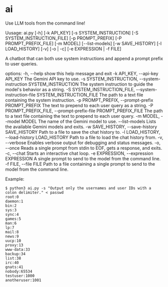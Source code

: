 # ai
Use LLM tools from the command line!

Uusage: ai.py [-h] [-k API_KEY] [-s SYSTEM_INSTRUCTION] [-S SYSTEM_INSTRUCTION_FILE] [-p PROMPT_PREFIX]
             [-P PROMPT_PREFIX_FILE] [-m MODEL] [--list-models] [-w SAVE_HISTORY] [-l LOAD_HISTORY] [-v] [-o | -c]
             [-e EXPRESSION | -f FILE]

A chatbot that can both use system instructions and append a prompt prefix to user queries.

options:
  -h, --help            show this help message and exit
  -k API_KEY, --api-key API_KEY
                        The Gemini API key to use.
  -s SYSTEM_INSTRUCTION, --system-instruction SYSTEM_INSTRUCTION
                        The system instruction to guide the model's behavior as a string.
  -S SYSTEM_INSTRUCTION_FILE, --system-instruction-file SYSTEM_INSTRUCTION_FILE
                        The path to a text file containing the system instruction.
  -p PROMPT_PREFIX, --prompt-prefix PROMPT_PREFIX
                        The text to prepend to each user query as a string.
  -P PROMPT_PREFIX_FILE, --prompt-prefix-file PROMPT_PREFIX_FILE
                        The path to a text file containing the text to prepend to each user query.
  -m MODEL, --model MODEL
                        The name of the Gemini model to use.
  --list-models         Lists the available Gemini models and exits.
  -w SAVE_HISTORY, --save-history SAVE_HISTORY
                        Path to a file to save the chat history to.
  -l LOAD_HISTORY, --load-history LOAD_HISTORY
                        Path to a file to load the chat history from.
  -v, --verbose         Enables verbose output for debugging and status messages.
  -o, --once            Reads a single prompt from stdin to EOF, gets a response, and exits.
  -c, --chat            Starts an interactive chat loop.
  -e EXPRESSION, --expression EXPRESSION
                        A single prompt to send to the model from the command line.
  -f FILE, --file FILE  Path to a file containing a single prompt to send to the model from the command line.


Example:

    $ python3 ai.py -s "Output only the usernames and user IDs with a colon delimiter." < passwd 
    root:0
    daemon:1
    bin:2
    sys:3
    sync:4
    games:5
    man:6
    lp:7
    mail:8
    news:9
    uucp:10
    proxy:13
    www-data:33
    backup:34
    list:38
    irc:40
    gnats:41
    nobody:65534
    testuser:1000
    anotheruser:1001
